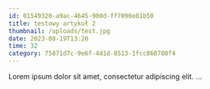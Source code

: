 ```yaml
---
id: 01549320-a9ac-4645-900d-ff7090e81b50
title: testowy artykuł 2
thumbnail: /uploads/test.jpg
date: 2023-08-19T13:20
time: 32
category: 75871d7c-9e6f-4d1d-8513-1fcc860708f4
---
```


Lorem ipsum dolor sit amet, consectetur adipiscing elit. ...
